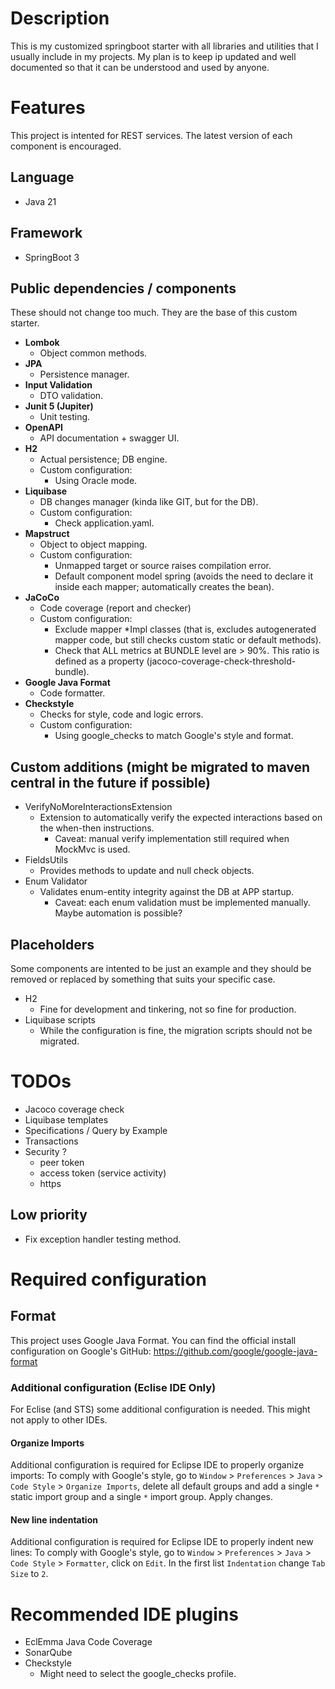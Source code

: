 # Description
This is my customized springboot starter with all libraries and utilities that I usually include in my projects.
My plan is to keep ip updated and well documented so that it can be understood and used by anyone.






# Features
This project is intented for REST services.
The latest version of each component is encouraged.

## Language
- Java 21

## Framework
- SpringBoot 3

## Public dependencies / components
These should not change too much. They are the base of this custom starter.
- **Lombok**
    + Object common methods.
- **JPA**
    + Persistence manager.
- **Input Validation**
    + DTO validation.
- **Junit 5 (Jupiter)**
    + Unit testing.
- **OpenAPI**
    + API documentation + swagger UI.
- **H2**
    + Actual persistence; DB engine.
    + Custom configuration:
        * Using Oracle mode.
- **Liquibase**
    + DB changes manager (kinda like GIT, but for the DB).
    + Custom configuration:
        * Check application.yaml.
- **Mapstruct**
    + Object to object mapping.
    + Custom configuration:
        * Unmapped target or source raises compilation error.
        * Default component model spring (avoids the need to declare it inside each mapper; automatically creates the bean).
- **JaCoCo**
    + Code coverage (report and checker)
    + Custom configuration:
        * Exclude mapper *Impl classes (that is, excludes autogenerated mapper code, but still checks custom static or default methods).
        * Check that ALL metrics at BUNDLE level are > 90%. This ratio is defined as a property (jacoco-coverage-check-threshold-bundle).
- **Google Java Format**
    + Code formatter.
- **Checkstyle**
    + Checks for style, code and logic errors.
    + Custom configuration:
        * Using google_checks to match Google's style and format.

## Custom additions (might be migrated to maven central in the future if possible)
- VerifyNoMoreInteractionsExtension
    + Extension to automatically verify the expected interactions based on the when-then instructions.
        * Caveat: manual verify implementation still required when MockMvc is used.
- FieldsUtils
    + Provides methods to update and null check objects.
- Enum Validator
    + Validates enum-entity integrity against the DB at APP startup.
        * Caveat: each enum validation must be implemented manually. Maybe automation is possible?

## Placeholders
Some components are intented to be just an example and they should be removed or replaced by something that suits your specific case.
- H2
    + Fine for development and tinkering, not so fine for production.
- Liquibase scripts
    + While the configuration is fine, the migration scripts should not be migrated.






# TODOs
- Jacoco coverage check
- Liquibase templates
- Specifications / Query by Example
- Transactions
- Security ?
	+ peer token
	+ access token (service activity)
	+ https

## Low priority
- Fix exception handler testing method.






# Required configuration

## Format
This project uses Google Java Format. You can find the official install configuration on Google's GitHub:
https://github.com/google/google-java-format

### Additional configuration (Eclise IDE Only)
For Eclise (and STS) some additional configuration is needed. This might not apply to other IDEs.

#### Organize Imports
Additional configuration is required for Eclipse IDE to properly organize imports:
To comply with Google's style, go to `Window` > `Preferences` > `Java` > `Code Style` > `Organize Imports`, delete all default groups and add a single `*` static import group and a single `*` import group. Apply changes.

#### New line indentation
Additional configuration is required for Eclipse IDE to properly indent new lines:
To comply with Google's style, go to `Window` > `Preferences` > `Java` > `Code Style` > `Formatter`, click on `Edit`.
In the first list `Indentation` change `Tab Size` to `2`.






# Recommended IDE plugins
- EclEmma Java Code Coverage
- SonarQube
- Checkstyle
    + Might need to select the google_checks profile.